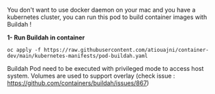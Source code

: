 You don't want to use docker daemon on your mac and you have a kubernetes cluster, you can run this pod to build container images with Buildah !

**1- Run Buildah in container**
```shell
oc apply -f https://raw.githubusercontent.com/atiouajni/container-dev/main/kubernetes-manifests/pod-buildah.yaml
```

Buildah Pod need to be executed with privileged mode to access host system. Volumes are used to support overlay (check issue : https://github.com/containers/buildah/issues/867)